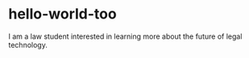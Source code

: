 # hello-world-too
I am a law student interested in learning more about the future of legal technology.
